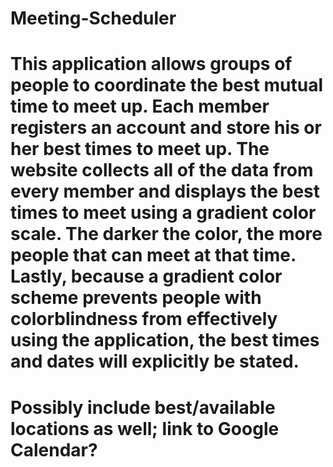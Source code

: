 # Meeting-Scheduler
# This application allows groups of people to coordinate the best mutual time to meet up. Each member registers an account and store his or her best times to meet up. The website collects all of the data from every member and displays the best times to meet using a gradient color scale. The darker the color, the more people that can meet at that time. Lastly, because a gradient color scheme prevents people with colorblindness from effectively using the application, the best times and dates will explicitly be stated.

# Possibly include best/available locations as well; link to Google Calendar?
